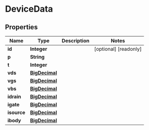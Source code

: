 

# DeviceData

## Properties

Name | Type | Description | Notes
------------ | ------------- | ------------- | -------------
**id** | **Integer** |  |  [optional] [readonly]
**p** | **String** |  | 
**t** | **Integer** |  | 
**vds** | [**BigDecimal**](BigDecimal.md) |  | 
**vgs** | [**BigDecimal**](BigDecimal.md) |  | 
**vbs** | [**BigDecimal**](BigDecimal.md) |  | 
**idrain** | [**BigDecimal**](BigDecimal.md) |  | 
**igate** | [**BigDecimal**](BigDecimal.md) |  | 
**isource** | [**BigDecimal**](BigDecimal.md) |  | 
**ibody** | [**BigDecimal**](BigDecimal.md) |  | 



